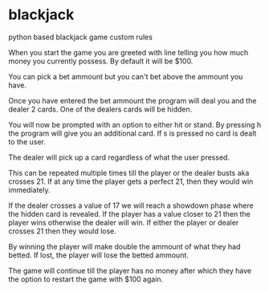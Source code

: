 # blackjack
python based blackjack game custom rules

When you start the game you are greeted with line telling you how much money you currently possess. By default it will be $100.

You can pick a bet ammount but you can't bet above the ammount you have.

Once you have entered the bet ammount the program will deal you and the dealer 2 cards. One of the dealers cards will be hidden.

You will now be prompted with an option to either hit or stand. By pressing h the program will give you an additional card. If s is pressed no card is dealt to the user.

The dealer will pick up a card regardless of what the user pressed.

This can be repeated multiple times till the player or the dealer busts aka crosses 21. If at any time the player gets a perfect 21, then they would win immediately.

If the dealer crosses a value of 17 we will reach a showdown phase where the hidden card is revealed. If the player has a value closer to 21 then the player wins otherwise the dealer will win. If either the player or dealer crosses 21 then they would lose.

By winning the player will make double the ammount of what they had betted. If lost, the player will lose the betted ammount.

The game will continue till the player has no money after which they have the option to restart the game with $100 again.
